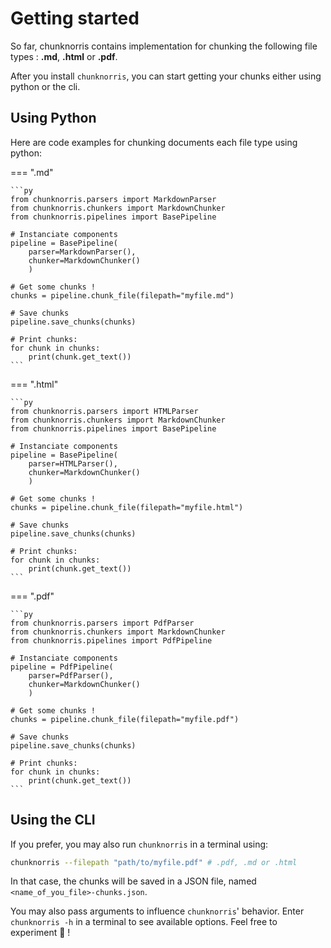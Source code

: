 # Getting started

So far, chunknorris contains implementation for chunking the following file types : **.md**, **.html** or **.pdf**. 

After you install ``chunknorris``, you can start getting your chunks either using python or the cli.

## Using Python

Here are code examples for chunking documents each file type using python:

=== ".md"

    ```py
    from chunknorris.parsers import MarkdownParser
    from chunknorris.chunkers import MarkdownChunker
    from chunknorris.pipelines import BasePipeline

    # Instanciate components
    pipeline = BasePipeline(
        parser=MarkdownParser(),
        chunker=MarkdownChunker()
        )

    # Get some chunks !
    chunks = pipeline.chunk_file(filepath="myfile.md")

    # Save chunks
    pipeline.save_chunks(chunks)

    # Print chunks:
    for chunk in chunks:
        print(chunk.get_text())
    ```

=== ".html"

    ```py
    from chunknorris.parsers import HTMLParser
    from chunknorris.chunkers import MarkdownChunker
    from chunknorris.pipelines import BasePipeline

    # Instanciate components
    pipeline = BasePipeline(
        parser=HTMLParser(),
        chunker=MarkdownChunker()
        )

    # Get some chunks !
    chunks = pipeline.chunk_file(filepath="myfile.html")

    # Save chunks
    pipeline.save_chunks(chunks)

    # Print chunks:
    for chunk in chunks:
        print(chunk.get_text())
    ```

=== ".pdf"

    ```py
    from chunknorris.parsers import PdfParser
    from chunknorris.chunkers import MarkdownChunker
    from chunknorris.pipelines import PdfPipeline

    # Instanciate components
    pipeline = PdfPipeline(
        parser=PdfParser(),
        chunker=MarkdownChunker()
        )

    # Get some chunks !
    chunks = pipeline.chunk_file(filepath="myfile.pdf")

    # Save chunks
    pipeline.save_chunks(chunks)

    # Print chunks:
    for chunk in chunks:
        print(chunk.get_text())
    ```

## Using the CLI 

If you prefer, you may also run ``chunknorris`` in a terminal using:

```bash
chunknorris --filepath "path/to/myfile.pdf" # .pdf, .md or .html
```

In that case, the chunks will be saved in a JSON file, named ``<name_of_you_file>-chunks.json``.

You may also pass arguments to influence ``chunknorris``' behavior. Enter ``chunknorris -h`` in a terminal to see available options. Feel free to experiment 🧪 !